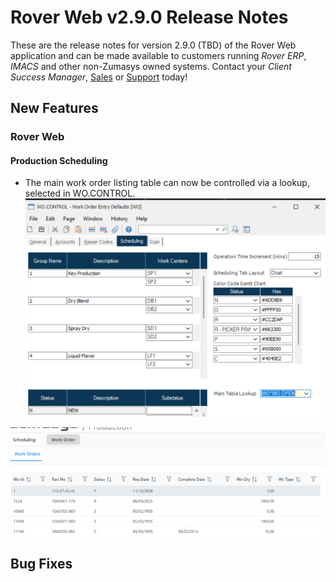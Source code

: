 # Rover Web v2.9.0 Release Notes

<badge text= "Version 2.9.0" vertical="middle" />

<PageHeader />

These are the release notes for version 2.9.0 (TBD) of the Rover Web application and can be made available to customers running _Rover ERP_, _IMACS_ and other non-Zumasys owned systems. Contact your _Client Success Manager_, [Sales](mailto:sales@zumasys.com?subject=Rover%20Web%20v2.9.0) or [Support](mailto:help@zumasys.com?subject=Rover%20Web%20v2.9.0) today!

## New Features

### Rover Web

#### Production Scheduling

- The main work order listing table can now be controlled via a lookup, selected in WO.CONTROL.
![wo.control](./wo-control-lookup.png)

![Production Scheduling lookup table](./prod-sched-wo-lookup-table.png)

## Bug Fixes

